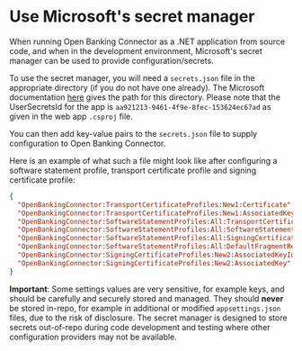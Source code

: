 # Use Microsoft's secret manager

When running Open Banking Connector as a .NET application from source code, and when in the development environment, Microsoft's secret manager can be used to provide configuration/secrets.

To use the secret manager, you will need a `secrets.json` file in the appropriate directory (if you do not have one already). The Microsoft documentation [here](https://docs.microsoft.com/en-us/aspnet/core/security/app-secrets?view=aspnetcore-6.0&tabs=windows#how-the-secret-manager-tool-works) gives the path for this directory. Please note that the UserSecretsId for the app is `aa921213-9461-4f9e-8fec-153624ec67ad` as given in the web app `.csproj` file.

You can then add key-value pairs to the `secrets.json` file to supply configuration to Open Banking Connector.

Here is an example of what such a file might look like after configuring a software statement profile, transport certificate profile and signing certificate profile:

```json
{
  "OpenBankingConnector:TransportCertificateProfiles:New1:Certificate": "-----BEGIN CERTIFICATE-----\nabc\n-----END CERTIFICATE-----\n",
  "OpenBankingConnector:TransportCertificateProfiles:New1:AssociatedKey": "-----BEGIN PRIVATE KEY-----\nabc\n-----END PRIVATE KEY-----\n",
  "OpenBankingConnector:SoftwareStatementProfiles:All:TransportCertificateProfileId": "New1",
  "OpenBankingConnector:SoftwareStatementProfiles:All:SoftwareStatement": "a.b.c",
  "OpenBankingConnector:SoftwareStatementProfiles:All:SigningCertificateProfileId": "New2",
  "OpenBankingConnector:SoftwareStatementProfiles:All:DefaultFragmentRedirectUrl": "https://example.com/auth/fragment-redirect",
  "OpenBankingConnector:SigningCertificateProfiles:New2:AssociatedKeyId": "abc",
  "OpenBankingConnector:SigningCertificateProfiles:New2:AssociatedKey": "-----BEGIN PRIVATE KEY-----\nabc\n-----END PRIVATE KEY-----\n"
}
```

**Important**: Some settings values are very sensitive, for example keys, and should be carefully and securely stored and managed.
 They should **never** be stored in-repo, for example in additional or modified `appsettings.json` files, due to the risk of disclosure. The secret manager is designed to store secrets out-of-repo during code development and testing where other configuration providers may not be available.


